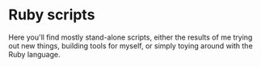 # Ruby scripts

Here you'll find mostly stand-alone scripts, either the results of me trying out new things, building tools for myself, or simply toying around with the Ruby language.
